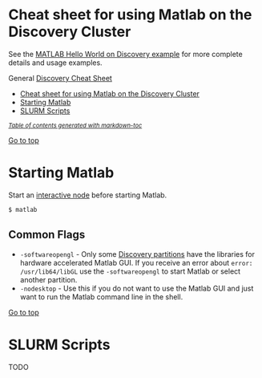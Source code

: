 Cheat sheet for using Matlab on the Discovery Cluster
====================================================

See the [MATLAB Hello World on Discovery example](README.md) for more complete details and usage examples.

General [Discovery Cheat Sheet](https://github.com/NEU-ABLE-LAB/NEU_RC_HELLO/blob/master/README.md)

- [Cheat sheet for using Matlab on the Discovery Cluster](#cheat-sheet-for-using-matlab-on-the-discovery-cluster)
- [Starting Matlab](#starting-matlab)
- [SLURM Scripts](#slurm-scripts)

<small><i><a href='http://ecotrust-canada.github.io/markdown-toc/'>Table of contents generated with markdown-toc</a></i></small>

[Go to top](#cheat-sheet-for-using-matlab-on-the-discovery-cluster)

Starting Matlab
===============
Start an [interactive node](https://github.com/NEU-ABLE-LAB/NEU_RC_HELLO/blob/master/README.md#starting-an-interactive-node) before starting Matlab.

```bash
$ matlab
```

Common Flags
------------
* `-softwareopengl` - Only some [Discovery partitions](https://its.northeastern.edu/researchcomputing/partitions/) have the libraries for hardware accelerated Matlab GUI. If you receive an error about `error: /usr/lib64/libGL` use the `-softwareopengl` to start Matlab or select another partition.
* `-nodesktop` - Use this if you do not want to use the Matlab GUI and just want to run the Matlab command line in the shell.

[Go to top](#cheat-sheet-for-using-matlab-on-the-discovery-cluster)

SLURM Scripts
=============
TODO
